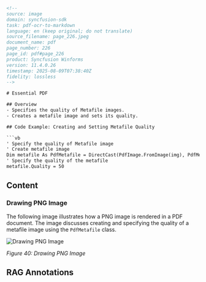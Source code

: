 ```html
<!--
source: image
domain: syncfusion-sdk
task: pdf-ocr-to-markdown
language: en (keep original; do not translate)
source_filename: page_226.jpeg
document_name: pdf
page_number: 226
page_id: pdf#page_226
product: Syncfusion Winforms
version: 11.4.0.26
timestamp: 2025-08-09T07:38:40Z
fidelity: lossless
-->

# Essential PDF

## Overview
- Specifies the quality of Metafile images.
- Creates a metafile image and sets its quality.

## Code Example: Creating and Setting Metafile Quality

```vb
' Specify the quality of Metafile image
' Create metafile image
Dim metafile As PdfMetafile = DirectCast(PdfImage.FromImage(img), PdfMetafile)
' Specify the quality of the metafile
metafile.Quality = 50
```

## Content

### Drawing PNG Image

The following image illustrates how a PNG image is rendered in a PDF document. The image discusses creating and specifying the quality of a metafile image using the `PdfMetafile` class.

![Drawing PNG Image](https://i.imgur.com/Figure_40.png)

*Figure 40: Drawing PNG Image*

## RAG Annotations

<!-- tags: [pdf, image, metafile, quality, adobe reader] keywords: [PNG, PDFImage, PdfMetafile, DirectCast, Quality, Specify] -->
```